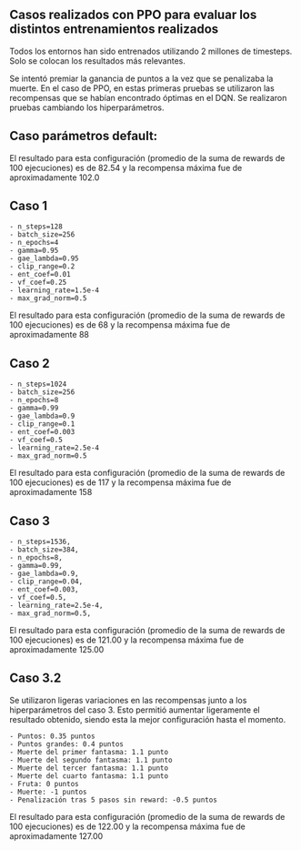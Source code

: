 ## Casos realizados con PPO para evaluar los distintos entrenamientos realizados

Todos los entornos han sido entrenados utilizando 2 millones de timesteps. Solo se colocan los resultados más relevantes.

Se intentó premiar la ganancia de puntos a la vez que se penalizaba la muerte. En el caso de PPO, en estas primeras pruebas se utilizaron las recompensas que se habían encontrado óptimas en el DQN. Se realizaron pruebas cambiando los hiperparámetros.
## Caso parámetros default:
El resultado para esta configuración (promedio de la suma de rewards de 100 ejecuciones) es de 82.54 y la recompensa máxima fue de aproximadamente 102.0
## Caso 1
    - n_steps=128
    - batch_size=256 
    - n_epochs=4 
    - gamma=0.95
    - gae_lambda=0.95
    - clip_range=0.2
    - ent_coef=0.01
    - vf_coef=0.25
    - learning_rate=1.5e-4
    - max_grad_norm=0.5
El resultado para esta configuración (promedio de la suma de rewards de 100 ejecuciones) es de 68 y la recompensa máxima fue de aproximadamente 88

## Caso 2
    - n_steps=1024
    - batch_size=256
    - n_epochs=8
    - gamma=0.99
    - gae_lambda=0.9
    - clip_range=0.1
    - ent_coef=0.003
    - vf_coef=0.5
    - learning_rate=2.5e-4
    - max_grad_norm=0.5
El resultado para esta configuración (promedio de la suma de rewards de 100 ejecuciones) es de 117 y la recompensa máxima fue de aproximadamente 158

## Caso 3
    - n_steps=1536,
    - batch_size=384,
    - n_epochs=8,
    - gamma=0.99,
    - gae_lambda=0.9,
    - clip_range=0.04,
    - ent_coef=0.003,
    - vf_coef=0.5,
    - learning_rate=2.5e-4,
    - max_grad_norm=0.5,
El resultado para esta configuración (promedio de la suma de rewards de 100 ejecuciones) es de 121.00 y la recompensa máxima fue de aproximadamente 125.00

## Caso 3.2
Se utilizaron ligeras variaciones en las recompensas junto a los hiperparámetros del caso 3. Esto permitió aumentar ligeramente el resultado obtenido, siendo esta la mejor configuración hasta el momento.  

    - Puntos: 0.35 puntos
    - Puntos grandes: 0.4 puntos
    - Muerte del primer fantasma: 1.1 punto
    - Muerte del segundo fantasma: 1.1 punto
    - Muerte del tercer fantasma: 1.1 punto
    - Muerte del cuarto fantasma: 1.1 punto
    - Fruta: 0 puntos
    - Muerte: -1 puntos
    - Penalización tras 5 pasos sin reward: -0.5 puntos
El resultado para esta configuración (promedio de la suma de rewards de 100 ejecuciones) es de 122.00 y la recompensa máxima fue de aproximadamente 127.00

